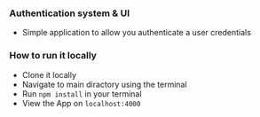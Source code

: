 ### Authentication system & UI
- Simple application to allow you authenticate a user credentials

### How to run it locally
- Clone it locally
- Navigate to main diractory using the terminal
- Run `npm install` in your terminal
- View the App on `localhost:4000`
